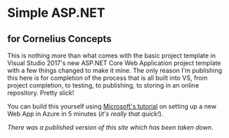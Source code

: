 # Simple ASP.NET #
## for Cornelius Concepts ##

This is nothing more than what comes with the basic project template in Visual Studio 2017's new ASP.NET Core Web Application project template with a few things changed to make it mine.  The only reason I'm publishing this here is for completion of the process that is all built into VS, from project completion, to testing, to publishing, to storing in an online repository.  Pretty slick!

You can build this yourself using [Microsoft's tutorial](https://docs.microsoft.com/en-us/azure/app-service/) on setting up a new Web App in Azure in 5 minutes (*it's really that quick!*).

_There was a published version of this site which has been taken down._
